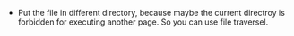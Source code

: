 - Put the file in different directory, because maybe the current directroy is forbidden for executing another page. So you can use file traversel.